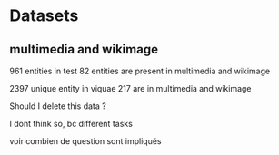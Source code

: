# Datasets

## multimedia and wikimage

961 entities in test
82 entities are present in multimedia and wikimage

2397 unique entity in viquae
217 are in multimedia and wikimage

Should I delete this data  ?

I dont think so, bc different tasks

voir combien de question sont impliqués
